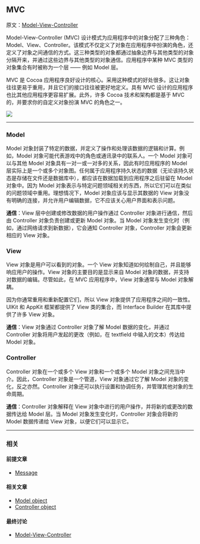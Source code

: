 ## MVC

原文：[Model-View-Controller](https://developer.apple.com/library/archive/documentation/General/Conceptual/DevPedia-CocoaCore/MVC.html#//apple_ref/doc/uid/TP40008195-CH32-SW1)

Model-View-Controller (MVC) 设计模式为应用程序中的对象分配了三种角色：Model、View、Controller。该模式不仅定义了对象在应用程序中扮演的角色，还定义了对象之间通信的方式。这三种类型的对象都通过抽象边界与其他类型的对象分隔开来，并通过这些边界与其他类型的对象通信。应用程序中某种 MVC 类型的对象集合有时被称为一个层 —— 例如 Model 层。

MVC 是 Cocoa 应用程序良好设计的核心。采用这种模式的好处很多。这让对象往往更易于重用，并且它们的接口往往被更好地定义。具有 MVC 设计的应用程序也比其他应用程序更容易扩展。此外，许多 Cocoa 技术和架构都是基于 MVC 的，并要求你的自定义对象扮演 MVC 的角色之一。

![](https://gitee.com/junteng/images/raw/master/img/20220114212040.png)

---

### Model

Model 对象封装了特定的数据，并定义了操作和处理该数据的逻辑和计算。例如，Model 对象可能代表游戏中的角色或通讯录中的联系人。一个 Model 对象可以与其他 Model 对象具有一对一或一对多的关系，因此有时应用程序的 Model 层实际上是一个或多个对象图。任何属于应用程序持久状态的数据（无论该持久状态是存储在文件还是数据库中），都应该在数据加载到应用程序之后驻留在 Model 对象中。因为 Model 对象表示与特定问题领域相关的东西，所以它们可以在类似的问题领域中重用。理想情况下，Model 对象应该与显示其数据的 View 对象没有明确的连接，并允许用户编辑数据，它不应该关心用户界面和表示问题。

**通信**：View 层中创建或修改数据的用户操作通过 Controller 对象进行通信，然后由 Controller 对象负责创建或更新 Model 对象。当 Model 对象发生变化时（例如，通过网络请求到新数据），它会通知 Controller 对象，Controller 对象会更新相应的 View 对象。

### View

View 对象是用户可以看到的对象。一个 View 对象知道如何绘制自己，并且能够响应用户的操作。View 对象的主要目的是显示来自 Model 对象的数据，并支持对数据的编辑。尽管如此，在 MVC 应用程序中，View 对象通常与 Model 对象解耦。

因为你通常重用和重新配置它们，所以 View 对象提供了应用程序之间的一致性。UIKit 和 AppKit 框架都提供了 View 类的集合，而 Interface Builder 在其库中提供了许多 View 对象。

**通信**：View 对象通过 Controller 对象了解 Model 数据的变化，并通过 Controller 对象将用户发起的更改（例如，在 textfield 中输入的文本）传达给 Model 对象。

### Controller

Controller 对象在一个或多个 View 对象和一个或多个 Model 对象之间充当中介。因此，Controller 对象是一个管道，View 对象通过它了解 Model 对象的变化，反之亦然。Controller 对象还可以执行设置和协调任务，并管理其他对象的生命周期。

**通信**：Controller 对象解释在 View 对象中进行的用户操作，并将新的或更改的数据传达给 Model 层。当 Model 对象发生变化时，Controller 对象会将新的 Model 数据传递给 View 对象，以便它们可以显示它。

---

### 相关

#### 前提文章

* [Message](https://developer.apple.com/library/archive/documentation/General/Conceptual/DevPedia-CocoaCore/Message.html#//apple_ref/doc/uid/TP40008195-CH59-SW1)

#### 相关文章

- [Model object](https://developer.apple.com/library/archive/documentation/General/Conceptual/DevPedia-CocoaCore/ModelObject.html#//apple_ref/doc/uid/TP40008195-CH31-SW1)
- [Controller object](https://developer.apple.com/library/archive/documentation/General/Conceptual/DevPedia-CocoaCore/ControllerObject.html#//apple_ref/doc/uid/TP40008195-CH11-SW1)

#### 最终讨论

* [Model-View-Controller](https://developer.apple.com/library/archive/documentation/General/Conceptual/CocoaEncyclopedia/Model-View-Controller/Model-View-Controller.html#//apple_ref/doc/uid/TP40010810-CH14)
















